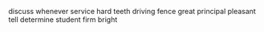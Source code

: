 discuss whenever service hard teeth driving fence great principal pleasant tell determine student firm bright